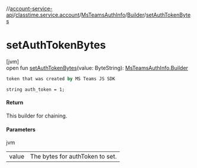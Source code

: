 //[account-service-api](../../../../index.md)/[classtime.service.account](../../index.md)/[MsTeamsAuthInfo](../index.md)/[Builder](index.md)/[setAuthTokenBytes](set-auth-token-bytes.md)

# setAuthTokenBytes

[jvm]\
open fun [setAuthTokenBytes](set-auth-token-bytes.md)(value: ByteString): [MsTeamsAuthInfo.Builder](index.md)

```kotlin
token that was created by MS Teams JS SDK

```
`string auth_token = 1;`

#### Return

This builder for chaining.

#### Parameters

jvm

| | |
|---|---|
| value | The bytes for authToken to set. |
